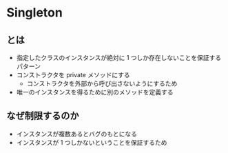 # Singleton

## とは

- 指定したクラスのインスタンスが絶対に 1 つしか存在しないことを保証するパターン
- コンストラクタを private メソッドにする
  - コンストラクタを外部から呼び出さないようにするため
- 唯一のインスタンスを得るために別のメソッドを定義する

## なぜ制限するのか

- インスタンスが複数あるとバグのもとになる
- インスタンスが 1 つしかないということを保証するため
